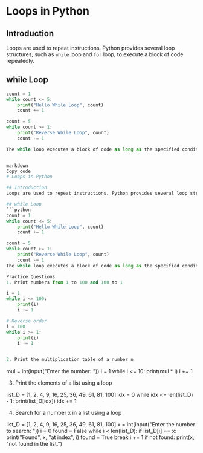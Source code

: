 # Loops in Python

## Introduction

Loops are used to repeat instructions. Python provides several loop structures, such as `while` loop and `for` loop, to execute a block of code repeatedly.

## while Loop

````python
count = 1
while count <= 5:
    print("Hello While Loop", count)
    count += 1

count = 5
while count >= 1:
    print("Reverse While Loop", count)
    count -= 1

The while loop executes a block of code as long as the specified condition is true.


markdown
Copy code
# Loops in Python

## Introduction
Loops are used to repeat instructions. Python provides several loop structures, such as `while` loop and `for` loop, to execute a block of code repeatedly.

## while Loop
```python
count = 1
while count <= 5:
    print("Hello While Loop", count)
    count += 1

count = 5
while count >= 1:
    print("Reverse While Loop", count)
    count -= 1
The while loop executes a block of code as long as the specified condition is true.

Practice Questions
1. Print numbers from 1 to 100 and 100 to 1

i = 1
while i <= 100:
    print(i)
    i += 1

# Reverse order
i = 100
while i >= 1:
    print(i)
    i -= 1


2. Print the multiplication table of a number n

````

mul = int(input("Enter the number: "))
i = 1
while i <= 10:
print(mul \* i)
i += 1

3. Print the elements of a list using a loop

list_D = [1, 2, 4, 9, 16, 25, 36, 49, 61, 81, 100]
idx = 0
while idx <= len(list_D) - 1:
print(list_D[idx])
idx += 1

4. Search for a number x in a list using a loop

list_D = [1, 2, 4, 9, 16, 25, 36, 49, 61, 81, 100]
x = int(input("Enter the number to search: "))
i = 0
found = False
while i < len(list_D):
    if list_D[i] == x:
        print("Found", x, "at index", i)
        found = True
        break
    i += 1
if not found:
    print(x, "not found in the list.")
